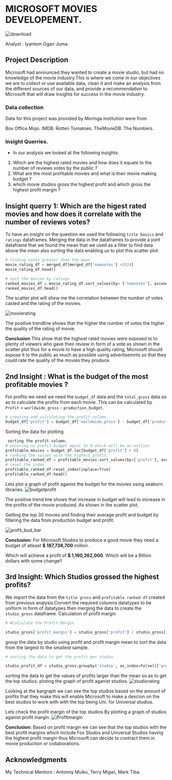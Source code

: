 # MICROSOFT MOVIES DEVELOPEMENT.
![download](https://user-images.githubusercontent.com/104550900/169835936-6aac7c8d-ea8f-4050-ad73-92465aa8cb78.png)

Analyst : Iyantom Ogari Juma.



## Project Description

Microsoft had announced they wanted to create a movie studio, but had no knowledge of the movie industry.This is where we come in our objectives we are to collect or use available data, clean it and make an analysis from the different sources of our data, and provide a recommendation to Microsoft that will draw insights for success in the movie industry.

### Data collection
Data for this project was provided by Moringa institution were from

Box Office Mojo. 
IMDB.
Rotten Tomatoes.
TheMovieDB. 
The Numbers.

### Insight Querries.

* In our analysis we looked at the following insights:
1. Which are the highest rated movies and how does it equate to the number of reviews votes by the public ?
2. What are the most profitable movies and what is their movie making budget ?
3. which movie studios gross the highest profit and which gross the highest profit margin ?

## Insight querry 1: Which are the higest rated movies and how does it correlate with the number of reviews votes?
To have an insight on the question we used the following `title basics` and `ratings` dataframes.
Merging the data in the dataframes to provide a joint dataframe that we found the mean that we used as a filter to find data above the mean also sorting the data enabling us to plot this scatter plot.
 ```python
# finding votes greater than the mean
movie_rating_df = merged_df[merged_df['numvotes'] >3524]
movie_rating_df.head()
```
```python
# sort the movies by ratings
ranked_movies_df = movie_rating_df.sort_values(by= ['numvotes'], ascending= False)
ranked_movies_df.head()
```
The scatter plot will show me the correlation between the number of votes casted and the rating of the movies.

![movierating](https://user-images.githubusercontent.com/104550900/169833377-a93457a7-a6f2-4ae7-abac-7f0bbfeed222.png)


The positive trendline shows that the higher the number of votes the higher the quality of the rating of movie.

**Conclusion** This show that the highest rated movies were exposed to to plenty of viewers who gave their review in form of a vote as shown in the scatter plot thus for a movie to have a high quality rating, Microsoft should expose it to the public as much as possible using advertisemnts so that they could rate the quality of the movies they produce.
## 2nd Insight : What is the budget of the most profitable movies ?


For profits we need we need the `budget_df` data and the `total_gross` data so as to calculate the profits from each movie.
This can be calculated by `Profit` = `worldwide_gross` - `production_budget`.
```python
# creating and calculating the profit column.
budget_df['profit'] = budget_df['worldwide_gross'] - budget_df['production_budget']

```
Sorting the data for plotting
```python
 sorting the profit column.
# ensuring no profit budget equal to 0 which will be an outlier
profitable_movies = budget_df.loc[budget_df['profit'] > 0]
# ranking the values with the highest profit.
profitable_ranked_df = profitable_movies.sort_values(by=['profit'], ascending=False)
# reset the index
profitable_ranked_df.reset_index(inplace=True)
profitable_ranked_df.head()
```
Lets plot a graph of profit aganist the budget for the movies using seaborn libraries.
![budgetprofit](https://user-images.githubusercontent.com/104550900/169835013-b5550d57-4514-49e8-a480-7ad84685df08.png)


The positive trend line shows that increase in budget will lead to increase in the profits of the movie produced. As shown in the scatter plot.


Getting the top 30 movies and finding their average profit and budget by filtering the data from production budget and profit.

![profit_bud_bar](https://user-images.githubusercontent.com/104550900/169835114-d25d152c-0dcf-4004-a22f-32dd9774c87f.png)

**Conclusion:** For Microsoft Studios to produce a good movie they need a budget of atleast **$ 187,738,700** million .

Which will achieve a profit of **$ 1,160,262,000**.  Which will be a Billion dollars with some change!!
## 3rd Insight: Which Studios grossed the highest profits?
We import the data from the `title gross` and `profitable ranked df` created from previous analysis.Convert the required columns datatypes to be uniform in form of datatypes then merging the data to create the `studio_gross` dataframe.
Calculation of profit margin
```python
# #Calculate the Profit Margin

studio_gross['profit_margin'] = studio_gross['profit'] / studio_gross['worldwide_gross']
```
group the data by studio using profit and profit margin mean to sort the data from the largest to the smallest sample.
```python
# sorting the data to get the profit per studio.

studio_profit_df = studio_gross.groupby('studio', as_index=False)[['profit', 'profit_margin']].mean().sort_values(by='profit', ascending=False)
```
sorting the data to get the values of profits larger than the mean so as to get the top studios.
ploting the graph of profit aganist studios.
![studiorating](https://user-images.githubusercontent.com/104550900/169835273-d5bd252c-46c3-4e4a-aaea-f845915f37bc.png)

Looking at the bargraph we can see the top studios based on the amount of profits that they make this will enable Microsoft to make a descion on the best studios to work with with the top being Uni. for Universal studios.

Lets check the profit margin of the top studios.By plotting a graph of studios aganist profit margin.
![Profitmargin](https://user-images.githubusercontent.com/104550900/169832630-c4deb885-f52b-48df-8570-7c44c6d8790e.png)

**Conclusion:**  Based on profit margin we can see that  the top studios with the best profit margins  which include Fox Studos and Universal Studios having the highest profit margin thus Microsoft can decide to contract them in movie production or collaborations.

## Acknowledgments

My Technical Mentors :
Antonny Muiko,
Terry Migwi,
Mark Tiba.
